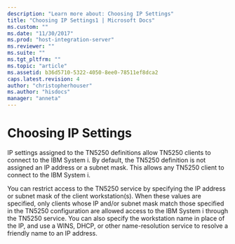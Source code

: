 ```yaml
---
description: "Learn more about: Choosing IP Settings"
title: "Choosing IP Settings1 | Microsoft Docs"
ms.custom: ""
ms.date: "11/30/2017"
ms.prod: "host-integration-server"
ms.reviewer: ""
ms.suite: ""
ms.tgt_pltfrm: ""
ms.topic: "article"
ms.assetid: b36d5710-5322-4050-8ee0-78511ef8dca2
caps.latest.revision: 4
author: "christopherhouser"
ms.author: "hisdocs"
manager: "anneta"
---
```

# Choosing IP Settings
IP settings assigned to the TN5250 definitions allow TN5250 clients to connect to the IBM System i. By default, the TN5250 definition is not assigned an IP address or a subnet mask. This allows any TN5250 client to connect to the IBM System i.  
  
 You can restrict access to the TN5250 service by specifying the IP address or subnet mask of the client workstation(s). When these values are specified, only clients whose IP and/or subnet mask match those specified in the TN5250 configuration are allowed access to the IBM System i through the TN5250 service. You can also specify the workstation name in place of the IP, and use a WINS, DHCP, or other name-resolution service to resolve a friendly name to an IP address.
